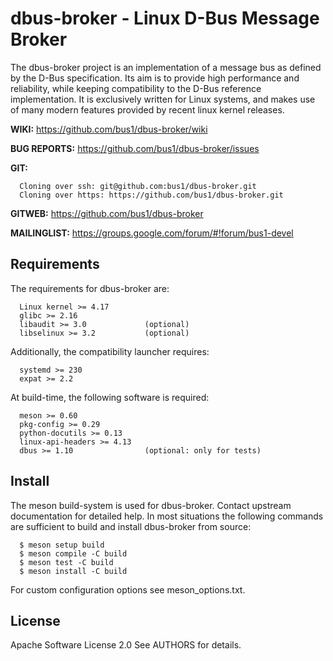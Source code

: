 # dbus-broker - Linux D-Bus Message Broker

The dbus-broker project is an implementation of a message bus as
defined by the D-Bus specification. Its aim is to provide high
performance and reliability, while keeping compatibility to the D-Bus
reference implementation. It is exclusively written for Linux systems,
and makes use of many modern features provided by recent linux kernel
releases.

**WIKI:**
        https://github.com/bus1/dbus-broker/wiki

**BUG REPORTS:**
        https://github.com/bus1/dbus-broker/issues

**GIT:**

```
  Cloning over ssh: git@github.com:bus1/dbus-broker.git
  Cloning over https: https://github.com/bus1/dbus-broker.git
```

**GITWEB:**
        https://github.com/bus1/dbus-broker

**MAILINGLIST:**
        https://groups.google.com/forum/#!forum/bus1-devel

## Requirements

The requirements for dbus-broker are:

```
  Linux kernel >= 4.17
  glibc >= 2.16
  libaudit >= 3.0             (optional)
  libselinux >= 3.2           (optional)
```

Additionally, the compatibility launcher requires:

```
  systemd >= 230
  expat >= 2.2
```

At build-time, the following software is required:

```
  meson >= 0.60
  pkg-config >= 0.29
  python-docutils >= 0.13
  linux-api-headers >= 4.13
  dbus >= 1.10                (optional: only for tests)
```

## Install

The meson build-system is used for dbus-broker. Contact upstream
documentation for detailed help. In most situations the following
commands are sufficient to build and install dbus-broker from source:

```
  $ meson setup build
  $ meson compile -C build
  $ meson test -C build
  $ meson install -C build
```

For custom configuration options see meson_options.txt.

## License

Apache Software License 2.0
See AUTHORS for details.
